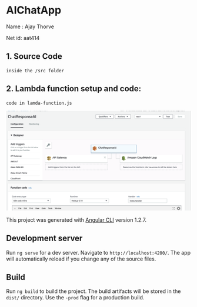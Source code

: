 # AIChatApp

Name : Ajay Thorve

Net id: aat414

## 1. Source Code

    inside the /src folder
    
## 2. Lambda function setup and code:

    code in lamda-function.js
    
![alt text](https://raw.githubusercontent.com/AjayThorve/AI-Chat-app/master/lamda-setup.png)

This project was generated with [Angular CLI](https://github.com/angular/angular-cli) version 1.2.7.

## Development server

Run `ng serve` for a dev server. Navigate to `http://localhost:4200/`. The app will automatically reload if you change any of the source files.

## Build

Run `ng build` to build the project. The build artifacts will be stored in the `dist/` directory. Use the `-prod` flag for a production build.


